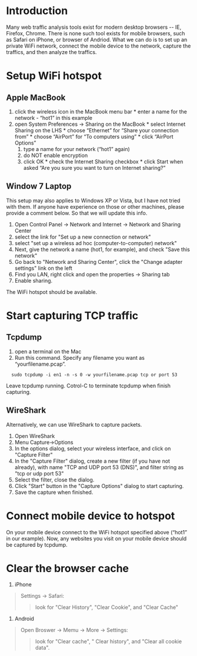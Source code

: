 # Introduction #

Many web traffic analysis tools exist for modern desktop browsers -- IE, Firefox, Chrome. There is none such tool exists for mobile browsers, such as Safari on iPhone, or browser of Andriod. What we can do is to set up an private WiFi network, connect the mobile device to the network, capture the traffics, and then analyze the traffics.



# Setup WiFi hotspot #
## Apple MacBook ##
  1. click the wireless icon in the MacBook menu bar
    * enter a name for the network - “hot1” in this example
  1. open System Preferences -> Sharing on the MacBook
    * select Internet Sharing on the LHS
    * choose “Ethernet” for “Share your connection from”
    * choose “AirPort” for “To computers using”
    * click “AirPort Options”
      1. type a name for your network (“hot1” again)
      1. do NOT enable encryption
      1. click OK
    * check the Internet Sharing checkbox
    * click Start when asked “Are you sure you want to turn on Internet sharing?”

## Window 7 Laptop ##

This setup may also applies to Windows XP or Vista, but I have not tried with them.
If anyone have experience on those or other machines, please provide a comment below.
So that we will update this info.

  1. Open Control Panel -> Network and Internet -> Network and Sharing Center
  1. select the link for "Set up a new connection or network"
  1. select "set up a wireless ad hoc (computer-to-computer) network"
  1. Next, give the network a name (hot1, for example), and check "Save this network"
  1. Go back to "Network and Sharing Center", click the "Change adapter settings" link on the left
  1. Find you LAN, right click and open the properties -> Sharing tab
  1. Enable sharing.


The WiFi hotspot should be available.

# Start capturing TCP traffic #

## Tcpdump ##
  1. open a terminal on the Mac
  1. Run this command. Specify any filename you want as “yourfilename.pcap”.
```
  sudo tcpdump -i en1 -n -s 0 -w yourfilename.pcap tcp or port 53
```

Leave tcpdump running. Cotrol-C to terminate tcpdump when finish capturing.

## WireShark ##

Alternatively, we can use WireShark to capture packets.
  1. Open WireShark
  1. Menu Capture->Options
  1. In the options dialog, select your wireless interface, and click on "Capture Filter"
  1. In the "Capture Filter" dialog, create a new filter (if you have not already), with name "TCP and UDP port 53 (DNS)", and filter string as "tcp or udp port 53"
  1. Select the filter, close the dialog.
  1. Click "Start" button in the "Capture Options" dialog to start capturing.
  1. Save the capture when finished.


# Connect mobile device to hotspot #

On your mobile device connect to the WiFi hotspot specified above (“hot1” in our example).
Now, any websites you visit on your mobile device should be captured by tcpdump.

# Clear the browser cache #

  1. iPhone
> Settings -> Safari:
> > look for "Clear History", "Clear Cookie", and "Clear Cache"

  1. Android

> Open Broswer -> Memu -> More -> Settings:
> > look for "Clear cache", " Clear history", and "Clear all cookie data".